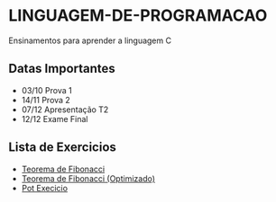 # LINGUAGEM-DE-PROGRAMACAO
Ensinamentos para aprender a linguagem C 
## Datas Importantes
- 03/10 Prova 1
- 14/11 Prova 2
- 07/12 Apresentação T2
- 12/12 Exame Final 
## Lista de Exercicios
- [Teorema de Fibonacci](./Code-C/fib_no.md)
- [Teorema de Fibonacci (Optimizado)](./Code-C/fib_op.md)
- [Pot Execicio](./Code-C/Pot.md)

